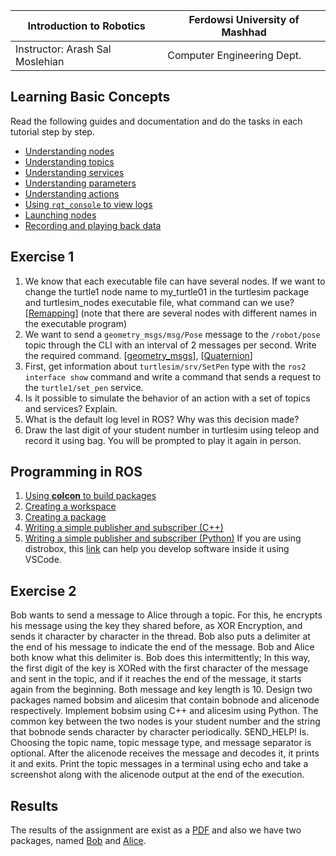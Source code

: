 |  Introduction to Robotics |  Ferdowsi University of Mashhad |
|---|---|
|  Instructor: Arash Sal Moslehian |  Computer Engineering Dept. |

## Learning Basic Concepts
Read the following guides and documentation and do the tasks in each tutorial step by step.
*  [Understanding nodes](https://docs.ros.org/en/humble/Tutorials/Beginner-CLI-Tools/Understanding-ROS2-Nodes/Understanding-ROS2-Nodes.html)
*  [Understanding topics](https://docs.ros.org/en/humble/Tutorials/Beginner-CLI-Tools/Understanding-ROS2-Topics/Understanding-ROS2-Topics.html)
*  [Understanding services](https://docs.ros.org/en/humble/Tutorials/Beginner-CLI-Tools/Understanding-ROS2-Services/Understanding-ROS2-Services.html)
*  [Understanding parameters](https://docs.ros.org/en/humble/Tutorials/Beginner-CLI-Tools/Understanding-ROS2-Parameters/Understanding-ROS2-Parameters.html)
*  [Understanding actions](https://docs.ros.org/en/humble/Tutorials/Beginner-CLI-Tools/Understanding-ROS2-Actions/Understanding-ROS2-Actions.html)
*  [Using `rqt_console` to view logs](https://docs.ros.org/en/humble/Tutorials/Beginner-CLI-Tools/Using-Rqt-Console/Using-Rqt-Console.html)
*  [Launching nodes](https://docs.ros.org/en/humble/Tutorials/Beginner-CLI-Tools/Launching-Multiple-Nodes/Launching-Multiple-Nodes.html)
*  [Recording and playing back data](https://docs.ros.org/en/humble/Tutorials/Beginner-CLI-Tools/Recording-And-Playing-Back-Data/Recording-And-Playing-Back-Data.html)

## Exercise 1

1) We know that each executable file can have several nodes. If we want to change the turtle1 node name to my_turtle01 in the turtlesim package and turtlesim_nodes executable file, what command can we use? [[Remapping](https://design.ros2.org/articles/ros_command_line_arguments.html#name-remapping-rules)] (note that there are several nodes with different names in the executable program)
2) We want to send a `geometry_msgs/msg/Pose` message to the `/robot/pose` topic through the CLI with an interval of 2 messages per second. Write the required command.  [[geometry_msgs](https://docs.ros2.org/latest/api/geometry_msgs/index-msg.html)], [[Quaternion](https://docs.ros.org/en/humble/Tutorials/Intermediate/Tf2/Quaternion-Fundamentals.html)]
3) First, get information about `turtlesim/srv/SetPen` type with the `ros2 interface show` command and write a command that sends a request to the `turtle1/set_pen` service. 
4) Is it possible to simulate the behavior of an action with a set of topics and services? Explain.
5) What is the default log level in ROS? Why was this decision made?
6) Draw the last digit of your student number in turtlesim using teleop and record it using bag. You will be prompted to play it again in person.

## Programming in ROS

1)  [Using **colcon** to build packages](https://docs.ros.org/en/humble/Tutorials/Beginner-Client-Libraries/Colcon-Tutorial.html)
2)   [Creating a workspace](https://docs.ros.org/en/humble/Tutorials/Beginner-Client-Libraries/Creating-A-Workspace/Creating-A-Workspace.html)
3)   [Creating a package](https://docs.ros.org/en/humble/Tutorials/Beginner-Client-Libraries/Creating-Your-First-ROS2-Package.html)
4)   [Writing a simple publisher and subscriber (C++)](https://docs.ros.org/en/humble/Tutorials/Beginner-Client-Libraries/Writing-A-Simple-Cpp-Publisher-And-Subscriber.html)
5)   [Writing a simple publisher and subscriber (Python)](https://docs.ros.org/en/humble/Tutorials/Beginner-Client-Libraries/Writing-A-Simple-Py-Publisher-And-Subscriber.html)
If you are using distrobox, this [link](https://github.com/89luca89/distrobox/blob/main/docs/posts/integrate_vscode_distrobox.md) can help you develop software inside it using VSCode.

## Exercise 2
Bob wants to send a message to Alice through a topic. For this, he encrypts his message using the key they shared before, as XOR Encryption, and sends it character by character in the thread. Bob also puts a delimiter at the end of his message to indicate the end of the message. Bob and Alice both know what this delimiter is. Bob does this intermittently; In this way, the first digit of the key is XORed with the first character of the message and sent in the topic, and if it reaches the end of the message, it starts again from the beginning. Both message and key length is 10.
Design two packages named bobsim and alicesim that contain bobnode and alicenode respectively. Implement bobsim using C++ and alicesim using Python. The common key between the two nodes is your student number and the string that bobnode sends character by character periodically.
SEND_HELP!
Is. Choosing the topic name, topic message type, and message separator is optional. After the alicenode receives the message and decodes it, it prints it and exits.
Print the topic messages in a terminal using echo and take a screenshot along with the alicenode output at the end of the execution.


## Results 
The results of the assignment are exist as a [PDF](https://github.com/Snaseri2001/Robatics-Course/blob/main/Assignmnet1/assinment1.pdf) and also we have two packages, named [Bob](https://github.com/Snaseri2001/Robatics-Course/tree/main/Work_Space1/src/bobsim) and [Alice](https://github.com/Snaseri2001/Robatics-Course/tree/main/Work_Space1/src/alicesim).
